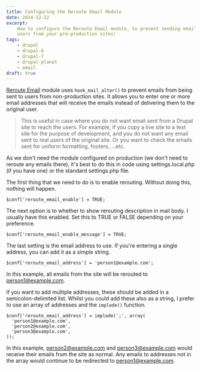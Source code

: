 ```yaml
---
title: Configuring the Reroute Email Module
date: 2014-12-22
excerpt:
    How to configure the Reroute Email module, to prevent sending emails to real
    users from your pre-production sites!
tags:
    - drupal
    - drupal-6
    - drupal-7
    - drupal-planet
    - email
draft: true
---
```


[Reroute Email](https://www.drupal.org/project/reroute_email) module uses
`hook_mail_alter()` to prevent emails from being sent to users from
non-production sites. It allows you to enter one or more email addresses that
will receive the emails instead of delivering them to the original user.

> This is useful in case where you do not want email sent from a Drupal site to
> reach the users. For example, if you copy a live site to a test site for the
> purpose of development, and you do not want any email sent to real users of
> the original site. Or you want to check the emails sent for uniform
> formatting, footers, ...etc.

As we don't need the module configured on production (we don't need to reroute
any emails there), it's best to do this in code using settings.local.php (if you
have one) or the standard settings.php file.

The first thing that we need to do is to enable rerouting. Without doing this,
nothing will happen.

```language-php
$conf['reroute_email_enable'] = TRUE;
```

The next option is to whether to show rerouting description in mail body. I
usually have this enabled. Set this to TRUE or FALSE depending on your
preference.

```language-php
$conf['reroute_email_enable_message'] = TRUE;
```

The last setting is the email address to use. If you're entering a single
address, you can add it as a simple string.

```language-php
$conf['reroute_email_address'] = 'person1@example.com';
```

In this example, all emails from the site will be rerouted to
person1@example.com.

If you want to add multiple addresses, these should be added in a
semicolon-delimited list. Whilst you could add these also as a string, I prefer
to use an array of addresses and the `implode()` function.

```language-php
$conf['reroute_email_address'] = implode(';', array(
  'person1@example.com',
  'person2@example.com',
  'person3@example.com',
));
```

In this example, person2@example.com and person3@example.com would receive their
emails from the site as normal. Any emails to addresses not in the array would
continue to be redirected to person1@example.com.
